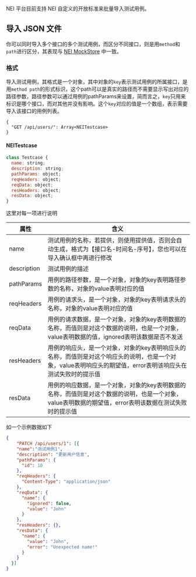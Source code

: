 NEI 平台目前支持 NEI 自定义的开放标准来批量导入测试用例。

## 导入 JSON 文件
你可以同时导入多个接口的多个测试用例，而区分不同接口，则是用`method`和`path`进行区分，其表现与 [NEI MockStore](./mockstore.md) 中一致。
### 格式
导入测试用例，其格式是一个对象，其中对象的`key`表示测试用例的所属接口，是用`method path`的形式标识，这个path可以是真实的路径而不需要显示写出对应的路径参数，路径参数可以通过用例的pathParams来设置，简而言之，`key`只用来标识是哪个接口，而对其他并没有影响。这个`key`对应的值是一个数组，表示需要导入该接口的用例列表。

```text
{
  "GET /api/users/": Array<NEITestcase>
}
```

#### NEITestcase

```javascript
class Testcase {
  name: string;
  description: string;
  pathParams: object;
  reqHeaders: object;
  reqData: object;
  resHeaders: object;
  resData: object;
}
```
这里对每一项进行说明

| 属性 | 含义 |
| ---- | ---- |
| name | 测试用例的名称，若提供，则使用提供值，否则会自动生成，格式为【接口名-时间名-序号】，您也可以在导入确认框中再进行修改 |
| description | 测试用例的描述 |
| pathParams | 用例的路径参数，是一个对象，对象的key表明路径参数的名称，对象的value表明对应的值 |
| reqHeaders | 用例的请求头，是一个对象，对象的key表明请求头的名称，对象的value表明对应的值 |
| reqData | 用例的请求数据，是一个对象，对象的key表明数据的名称，而值则是对这个数据的说明，也是一个对象，value表明数据的值，ignored表明该数据是否不发送 |
| resHeaders | 用例的响应头，是一个对象，对象的key表明响应头的名称，而值则是对这个响应头的说明，也是一个对象，value表明响应头的期望值，error表明该响应头在测试失败时的提示值 |
| resData | 用例的响应数据，是一个对象，对象的key表明数据的名称，而值则是对这个数据的说明，也是一个对象，value表明数据的期望值，error表明该数据在测试失败时的提示值 |

如一个示例数据如下 
```json
{
	"PATCH /api/users/1": [{
    "name":"测试用例1",
    "description": "更新用户信息",
    "pathParams": {
      "id": 10
    },
    "reqHeaders": {
      "Content-Type": "application/json"
    },
    "reqData": {
      "name": {
        "ignored": false,
        "value": "John"
      }
    },
    "resHeaders": {},
    "resData": {
      "name": {
        "value": "John",
        "error": "Unexpected name!"
      }
    }
  }]
}
```
